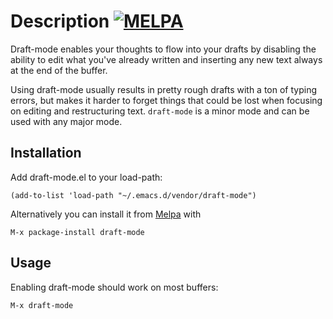 # Description [![MELPA](http://melpa.org/packages/draft-mode-badge.svg)](http://melpa.org/#/draft-mode)

Draft-mode enables your thoughts to flow into your drafts by disabling
the ability to edit what you've already written and inserting any new
text always at the end of the buffer.

Using draft-mode usually results in pretty rough drafts with a ton of
typing errors, but makes it harder to forget things that could be lost
when focusing on editing and restructuring text. `draft-mode` is a minor
mode and can be used with any major mode. 

## Installation

Add draft-mode.el to your load-path:

    (add-to-list 'load-path "~/.emacs.d/vendor/draft-mode")

Alternatively you can install it from
[Melpa](http://melpa.milkbox.net/#/draft-mode) with

    M-x package-install draft-mode

## Usage

Enabling draft-mode should work on most buffers:

    M-x draft-mode

